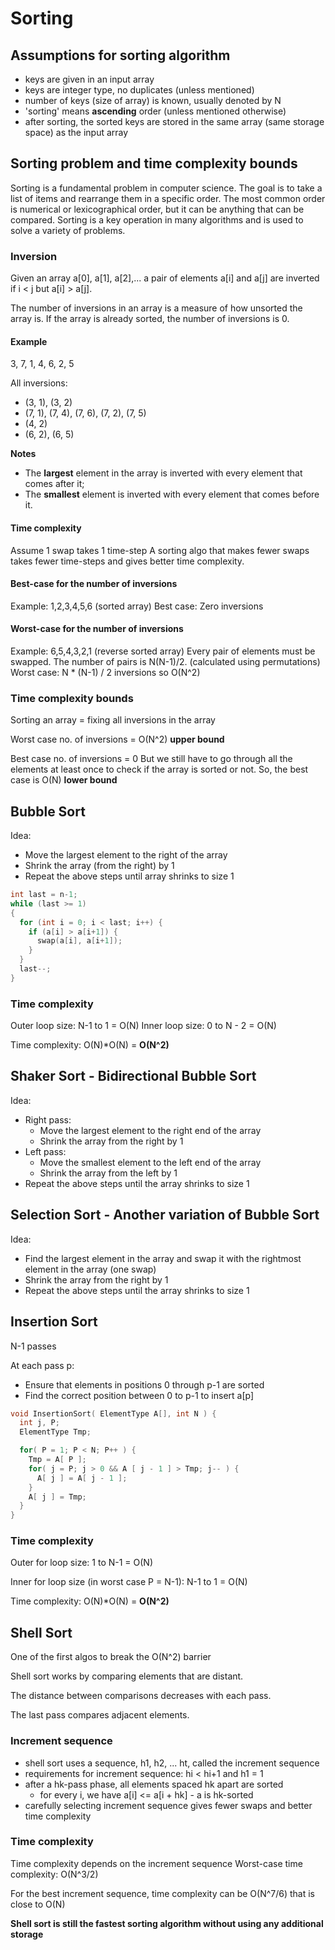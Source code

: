 # Sorting

## Assumptions for sorting algorithm

- keys are given in an input array
- keys are integer type, no duplicates (unless mentioned)
- number of keys (size of array) is known, usually denoted by N
- 'sorting' means **ascending** order (unless mentioned otherwise)
- after sorting, the sorted keys are stored in the same array (same storage space) as the input array

## Sorting problem and time complexity bounds

Sorting is a fundamental problem in computer science. The goal is to take a list of items and rearrange them in a specific order. The most common order is numerical or lexicographical order, but it can be anything that can be compared. Sorting is a key operation in many algorithms and is used to solve a variety of problems.

### Inversion

Given an array a[0], a[1], a[2],... a pair of elements a[i] and a[j] are inverted if i < j but a[i] > a[j].

The number of inversions in an array is a measure of how unsorted the array is. If the array is already sorted, the number of inversions is 0.

#### Example

3, 7, 1, 4, 6, 2, 5

All inversions:

- (3, 1), (3, 2)
- (7, 1), (7, 4), (7, 6), (7, 2), (7, 5)
- (4, 2)
- (6, 2), (6, 5)

**Notes**

- The **largest** element in the array is inverted with every element that comes after it;
- The **smallest** element is inverted with every element that comes before it.

#### Time complexity

Assume 1 swap takes 1 time-step
A sorting algo that makes fewer swaps takes fewer time-steps and gives better time complexity.

#### Best-case for the number of inversions

Example: 1,2,3,4,5,6 (sorted array)
Best case: Zero inversions

#### Worst-case for the number of inversions

Example: 6,5,4,3,2,1 (reverse sorted array)
Every pair of elements must be swapped. The number of pairs is N(N-1)/2. (calculated using permutations)
Worst case: N \* (N-1) / 2 inversions so O(N^2)

### Time complexity bounds

Sorting an array = fixing all inversions in the array

Worst case no. of inversions = O(N^2) **upper bound**

Best case no. of inversions = 0
But we still have to go through all the elements at least once to check if the array is sorted or not. So, the best case is O(N) **lower bound**

## Bubble Sort

Idea:

- Move the largest element to the right of the array
- Shrink the array (from the right) by 1
- Repeat the above steps until array shrinks to size 1

```c
int last = n-1;
while (last >= 1)
{
  for (int i = 0; i < last; i++) {
    if (a[i] > a[i+1]) {
      swap(a[i], a[i+1]);
    }
  }
  last--;
}
```

### Time complexity

Outer loop size: N-1 to 1 = O(N)
Inner loop size: 0 to N - 2 = O(N)

Time complexity: O(N)\*O(N) = **O(N^2)**

## Shaker Sort - Bidirectional Bubble Sort

Idea:

- Right pass:
  - Move the largest element to the right end of the array
  - Shrink the array from the right by 1
- Left pass:
  - Move the smallest element to the left end of the array
  - Shrink the array from the left by 1
- Repeat the above steps until the array shrinks to size 1

## Selection Sort - Another variation of Bubble Sort

Idea:

- Find the largest element in the array and swap it with the rightmost element in the array (one swap)
- Shrink the array from the right by 1
- Repeat the above steps until the array shrinks to size 1

## Insertion Sort

N-1 passes

At each pass p:

- Ensure that elements in positions 0 through p-1 are sorted
- Find the correct position between 0 to p-1 to insert a[p]

```c
void InsertionSort( ElementType A[], int N ) {
  int j, P;
  ElementType Tmp;

  for( P = 1; P < N; P++ ) {
    Tmp = A[ P ];
    for( j = P; j > 0 && A [ j - 1 ] > Tmp; j-- ) {
      A[ j ] = A[ j - 1 ];
    }
    A[ j ] = Tmp;
  }
}
```

### Time complexity

Outer for loop size: 1 to N-1 = O(N)

Inner for loop size (in worst case P = N-1): N-1 to 1 = O(N)

Time complexity: O(N)\*O(N) = **O(N^2)**

## Shell Sort

One of the first algos to break the O(N^2) barrier

Shell sort works by comparing elements that are distant.

The distance between comparisons decreases with each pass.

The last pass compares adjacent elements.

### Increment sequence

- shell sort uses a sequence, h1, h2, ... ht, called the increment sequence
- requirements for increment sequence: hi < hi+1 and h1 = 1
- after a hk-pass phase, all elements spaced hk apart are sorted
  - for every i, we have a[i] <= a[i + hk] - a is hk-sorted
- carefully selecting increment sequence gives fewer swaps and better time complexity

### Time complexity

Time complexity depends on the increment sequence
Worst-case time complexity: O(N^3/2)

For the best increment sequence, time complexity can be O(N^7/6) that is close to O(N)

**Shell sort is still the fastest sorting algorithm without using any additional storage**
